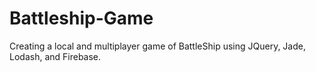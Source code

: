 # Battleship-Game
Creating a local and multiplayer game of BattleShip using JQuery, Jade, Lodash, and Firebase.
